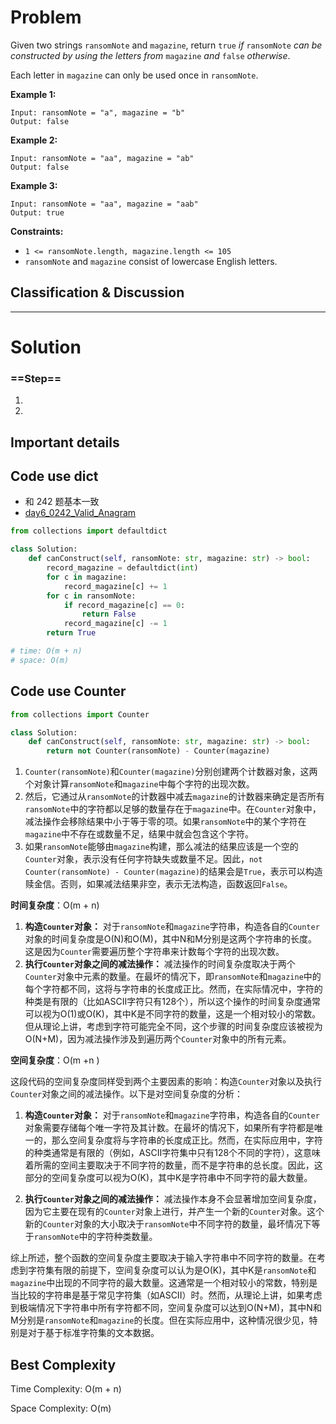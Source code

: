 # Problem

Given two strings `ransomNote` and `magazine`, return `true` *if* `ransomNote` *can be constructed by using the letters from* `magazine` *and* `false` *otherwise*.

Each letter in `magazine` can only be used once in `ransomNote`.

 

**Example 1:**

```
Input: ransomNote = "a", magazine = "b"
Output: false
```

**Example 2:**

```
Input: ransomNote = "aa", magazine = "ab"
Output: false
```

**Example 3:**

```
Input: ransomNote = "aa", magazine = "aab"
Output: true
```

 

**Constraints:**

- `1 <= ransomNote.length, magazine.length <= 105`
- `ransomNote` and `magazine` consist of lowercase English letters.



## Classification & Discussion





****

# Solution



### ==Step==

1. 
2. 





## Important details





## Code use dict 

- 和 242 题基本一致
- [day6_0242_Valid_Anagram](day6_0242_Valid_Anagram.md)

```python
from collections import defaultdict

class Solution:
    def canConstruct(self, ransomNote: str, magazine: str) -> bool:
        record_magazine = defaultdict(int)
        for c in magazine:
            record_magazine[c] += 1
        for c in ransomNote:
            if record_magazine[c] == 0:
                return False
            record_magazine[c] -= 1
        return True

# time: O(m + n)
# space: O(m)

```



## Code use Counter

```python
from collections import Counter

class Solution:
    def canConstruct(self, ransomNote: str, magazine: str) -> bool:
        return not Counter(ransomNote) - Counter(magazine)
```

1. `Counter(ransomNote)`和`Counter(magazine)`分别创建两个计数器对象，这两个对象计算`ransomNote`和`magazine`中每个字符的出现次数。
2. 然后，它通过从`ransomNote`的计数器中减去`magazine`的计数器来确定是否所有`ransomNote`中的字符都以足够的数量存在于`magazine`中。在`Counter`对象中，减法操作会移除结果中小于等于零的项。如果`ransomNote`中的某个字符在`magazine`中不存在或数量不足，结果中就会包含这个字符。
3. 如果`ransomNote`能够由`magazine`构建，那么减法的结果应该是一个空的`Counter`对象，表示没有任何字符缺失或数量不足。因此，`not Counter(ransomNote) - Counter(magazine)`的结果会是`True`，表示可以构造赎金信。否则，如果减法结果非空，表示无法构造，函数返回`False`。

**时间复杂度**：O(m + n)

1. **构造`Counter`对象：** 对于`ransomNote`和`magazine`字符串，构造各自的`Counter`对象的时间复杂度是O(N)和O(M)，其中N和M分别是这两个字符串的长度。这是因为`Counter`需要遍历整个字符串来计数每个字符的出现次数。
2. **执行`Counter`对象之间的减法操作：** 减法操作的时间复杂度取决于两个`Counter`对象中元素的数量。在最坏的情况下，即`ransomNote`和`magazine`中的每个字符都不同，这将与字符串的长度成正比。然而，在实际情况中，字符的种类是有限的（比如ASCII字符只有128个），所以这个操作的时间复杂度通常可以视为O(1)或O(K)，其中K是不同字符的数量，这是一个相对较小的常数。但从理论上讲，考虑到字符可能完全不同，这个步骤的时间复杂度应该被视为O(N+M)，因为减法操作涉及到遍历两个`Counter`对象中的所有元素。

**空间复杂度**：O(m +n )

这段代码的空间复杂度同样受到两个主要因素的影响：构造`Counter`对象以及执行`Counter`对象之间的减法操作。以下是对空间复杂度的分析：

1. **构造`Counter`对象：** 对于`ransomNote`和`magazine`字符串，构造各自的`Counter`对象需要存储每个唯一字符及其计数。在最坏的情况下，如果所有字符都是唯一的，那么空间复杂度将与字符串的长度成正比。然而，在实际应用中，字符的种类通常是有限的（例如，ASCII字符集中只有128个不同的字符），这意味着所需的空间主要取决于不同字符的数量，而不是字符串的总长度。因此，这部分的空间复杂度可以视为O(K)，其中K是字符串中不同字符的最大数量。

2. **执行`Counter`对象之间的减法操作：** 减法操作本身不会显著增加空间复杂度，因为它主要在现有的`Counter`对象上进行，并产生一个新的`Counter`对象。这个新的`Counter`对象的大小取决于`ransomNote`中不同字符的数量，最坏情况下等于`ransomNote`中的字符种类数量。

综上所述，整个函数的空间复杂度主要取决于输入字符串中不同字符的数量。在考虑到字符集有限的前提下，空间复杂度可以认为是O(K)，其中K是`ransomNote`和`magazine`中出现的不同字符的最大数量。这通常是一个相对较小的常数，特别是当比较的字符串是基于常见字符集（如ASCII）时。然而，从理论上讲，如果考虑到极端情况下字符串中所有字符都不同，空间复杂度可以达到O(N+M)，其中N和M分别是`ransomNote`和`magazine`的长度。但在实际应用中，这种情况很少见，特别是对于基于标准字符集的文本数据。

## Best Complexity

Time Complexity: O(m + n)

Space Complexity: O(m)